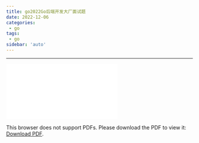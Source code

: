 ```yaml
---
title: go2022Go后端开发大厂面试题
date: 2022-12-06
categories:
 - go
tags:
 - go
sidebar: 'auto'
---
```

---

<object data="/go/2022Go后端开发大厂面试题.pdf" type="application/pdf" width="980px" height="780px">
    <embed src="/go/2022Go后端开发大厂面试题.pdf">
        <p>This browser does not support PDFs. Please download the PDF to view it: <a href="/go/2022Go后端开发大厂面试题.pdf">Download PDF</a>.</p>
    </embed>
</object>
